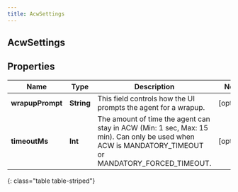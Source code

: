 ```yaml
---
title: AcwSettings
---
```

## AcwSettings

## Properties

|Name | Type | Description | Notes|
|------------ | ------------- | ------------- | -------------|
| **wrapupPrompt** | **String** | This field controls how the UI prompts the agent for a wrapup. | [optional] |
| **timeoutMs** | **Int** | The amount of time the agent can stay in ACW (Min: 1 sec, Max: 15 min).  Can only be used when ACW is MANDATORY_TIMEOUT or MANDATORY_FORCED_TIMEOUT. | [optional] |
{: class="table table-striped"}


